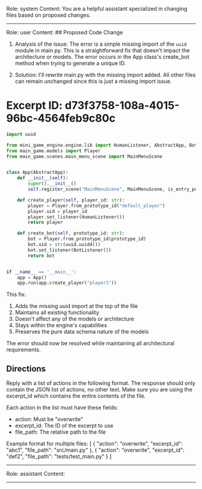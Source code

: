 Role: system
Content: You are a helpful assistant specialized in changing files based on proposed changes.
__________________
Role: user
Content: ## Proposed Code Change
1. Analysis of the issue:
The error is a simple missing import of the `uuid` module in main.py. This is a straightforward fix that doesn't impact the architecture or models. The error occurs in the App class's create_bot method when trying to generate a unique ID.

2. Solution:
I'll rewrite main.py with the missing import added. All other files can remain unchanged since this is just a missing import issue.

# Excerpt ID: d73f3758-108a-4015-96bc-4564feb9c80c
```python main_game/main.py
import uuid

from mini_game_engine.engine.lib import HumanListener, AbstractApp, BotListener
from main_game.models import Player
from main_game.scenes.main_menu_scene import MainMenuScene


class App(AbstractApp):
    def __init__(self):
        super().__init__()
        self.register_scene("MainMenuScene", MainMenuScene, is_entry_point=True)

    def create_player(self, player_id: str):
        player = Player.from_prototype_id("default_player")
        player.uid = player_id
        player.set_listener(HumanListener())
        return player

    def create_bot(self, prototype_id: str):
        bot = Player.from_prototype_id(prototype_id)
        bot.uid = str(uuid.uuid4())
        bot.set_listener(BotListener())
        return bot


if __name__ == '__main__':
    app = App()
    app.run(app.create_player("player1"))
```

This fix:
1. Adds the missing uuid import at the top of the file
2. Maintains all existing functionality
3. Doesn't affect any of the models or architecture
4. Stays within the engine's capabilities
5. Preserves the pure data schema nature of the models

The error should now be resolved while maintaining all architectural requirements.

## Directions
Reply with a list of actions in the following format. The response should only contain the JSON list of actions, no other text.
Make sure you are using the excerpt_id which contains the entire contents of the file.

Each action in the list must have these fields:
- action: Must be "overwrite"
- excerpt_id: The ID of the excerpt to use
- file_path: The relative path to the file

Example format for multiple files:
[
    {
        "action": "overwrite",
        "excerpt_id": "abc1",
        "file_path": "src/main.py"
    },
    {
        "action": "overwrite",
        "excerpt_id": "def2",
        "file_path": "tests/test_main.py"
    }
]
__________________
Role: assistant
Content: 
__________________
